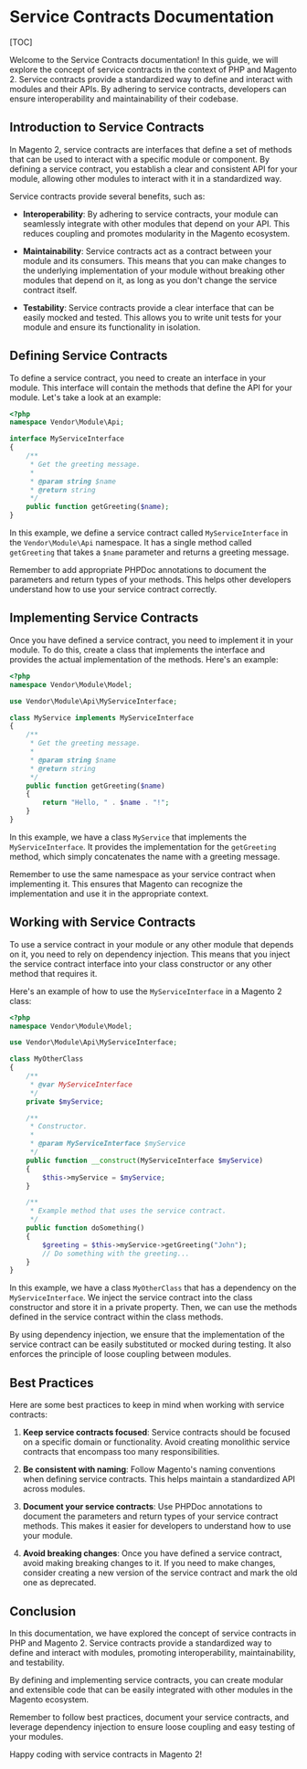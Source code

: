# Service Contracts Documentation

[TOC]

Welcome to the Service Contracts documentation! In this guide, we will explore the concept of service contracts in the
context of PHP and Magento 2. Service contracts provide a standardized way to define and interact with modules and their
APIs. By adhering to service contracts, developers can ensure interoperability and maintainability of their codebase.

## Introduction to Service Contracts

In Magento 2, service contracts are interfaces that define a set of methods that can be used to interact with a specific
module or component. By defining a service contract, you establish a clear and consistent API for your module, allowing
other modules to interact with it in a standardized way.

Service contracts provide several benefits, such as:

* **Interoperability**: By adhering to service contracts, your module can seamlessly integrate with other modules that
  depend on your API. This reduces coupling and promotes modularity in the Magento ecosystem.

* **Maintainability**: Service contracts act as a contract between your module and its consumers. This means that you
  can make changes to the underlying implementation of your module without breaking other modules that depend on it, as
  long as you don't change the service contract itself.

* **Testability**: Service contracts provide a clear interface that can be easily mocked and tested. This allows you to
  write unit tests for your module and ensure its functionality in isolation.

## Defining Service Contracts

To define a service contract, you need to create an interface in your module. This interface will contain the methods
that define the API for your module. Let's take a look at an example:

```php
<?php
namespace Vendor\Module\Api;

interface MyServiceInterface
{
    /**
     * Get the greeting message.
     *
     * @param string $name
     * @return string
     */
    public function getGreeting($name);
}
```

In this example, we define a service contract called `MyServiceInterface` in the `Vendor\Module\Api` namespace. It has a
single method called `getGreeting` that takes a `$name` parameter and returns a greeting message.

Remember to add appropriate PHPDoc annotations to document the parameters and return types of your methods. This helps
other developers understand how to use your service contract correctly.

## Implementing Service Contracts

Once you have defined a service contract, you need to implement it in your module. To do this, create a class that
implements the interface and provides the actual implementation of the methods. Here's an example:

```php
<?php
namespace Vendor\Module\Model;

use Vendor\Module\Api\MyServiceInterface;

class MyService implements MyServiceInterface
{
    /**
     * Get the greeting message.
     *
     * @param string $name
     * @return string
     */
    public function getGreeting($name)
    {
        return "Hello, " . $name . "!";
    }
}
```

In this example, we have a class `MyService` that implements the `MyServiceInterface`. It provides the implementation
for the `getGreeting` method, which simply concatenates the name with a greeting message.

Remember to use the same namespace as your service contract when implementing it. This ensures that Magento can
recognize the implementation and use it in the appropriate context.

## Working with Service Contracts

To use a service contract in your module or any other module that depends on it, you need to rely on dependency
injection. This means that you inject the service contract interface into your class constructor or any other method
that requires it.

Here's an example of how to use the `MyServiceInterface` in a Magento 2 class:

```php
<?php
namespace Vendor\Module\Model;

use Vendor\Module\Api\MyServiceInterface;

class MyOtherClass
{
    /**
     * @var MyServiceInterface
     */
    private $myService;

    /**
     * Constructor.
     *
     * @param MyServiceInterface $myService
     */
    public function __construct(MyServiceInterface $myService)
    {
        $this->myService = $myService;
    }

    /**
     * Example method that uses the service contract.
     */
    public function doSomething()
    {
        $greeting = $this->myService->getGreeting("John");
        // Do something with the greeting...
    }
}
```

In this example, we have a class `MyOtherClass` that has a dependency on the `MyServiceInterface`. We inject the service
contract into the class constructor and store it in a private property. Then, we can use the methods defined in the
service contract within the class methods.

By using dependency injection, we ensure that the implementation of the service contract can be easily substituted or
mocked during testing. It also enforces the principle of loose coupling between modules.

## Best Practices

Here are some best practices to keep in mind when working with service contracts:

1. **Keep service contracts focused**: Service contracts should be focused on a specific domain or functionality. Avoid
   creating monolithic service contracts that encompass too many responsibilities.

2. **Be consistent with naming**: Follow Magento's naming conventions when defining service contracts. This helps
   maintain a standardized API across modules.

3. **Document your service contracts**: Use PHPDoc annotations to document the parameters and return types of your
   service contract methods. This makes it easier for developers to understand how to use your module.

4. **Avoid breaking changes**: Once you have defined a service contract, avoid making breaking changes to it. If you
   need to make changes, consider creating a new version of the service contract and mark the old one as deprecated.

## Conclusion

In this documentation, we have explored the concept of service contracts in PHP and Magento 2. Service contracts provide
a standardized way to define and interact with modules, promoting interoperability, maintainability, and testability.

By defining and implementing service contracts, you can create modular and extensible code that can be easily integrated
with other modules in the Magento ecosystem.

Remember to follow best practices, document your service contracts, and leverage dependency injection to ensure loose
coupling and easy testing of your modules.

Happy coding with service contracts in Magento 2!
